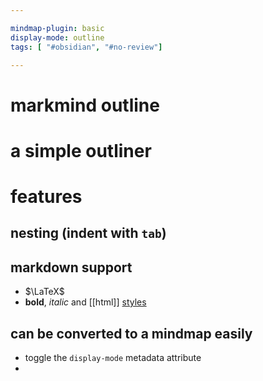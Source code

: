 ```yaml
---

mindmap-plugin: basic
display-mode: outline
tags: [ "#obsidian", "#no-review"]

---
```



# markmind outline

# a simple outliner

# features

## nesting (indent with `tab`)

## markdown support
- $\LaTeX$
- **bold**, _italic_ and [[html]] <u>styles</u>

## can be converted to a mindmap easily
- toggle the `display-mode` metadata attribute
-
